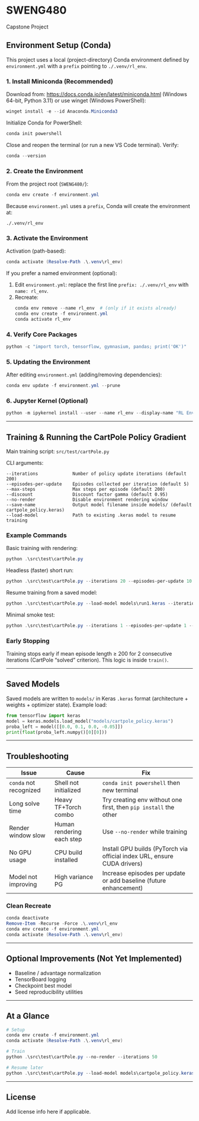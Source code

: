 # SWENG480
Capstone Project

## Environment Setup (Conda)

This project uses a local (project-directory) Conda environment defined by `environment.yml` with a `prefix` pointing to `./.venv/rl_env`.

### 1. Install Miniconda (Recommended)
Download from: https://docs.conda.io/en/latest/miniconda.html (Windows 64-bit, Python 3.11) or use winget (Windows PowerShell):

```powershell
winget install -e --id Anaconda.Miniconda3
```

Initialize Conda for PowerShell:

```powershell
conda init powershell
```
Close and reopen the terminal (or run a new VS Code terminal). Verify:

```powershell
conda --version
```

### 2. Create the Environment

From the project root (`SWENG480/`):

```powershell
conda env create -f environment.yml
```

Because `environment.yml` uses a `prefix`, Conda will create the environment at:
```
./.venv/rl_env
```

### 3. Activate the Environment

Activation (path-based):
```powershell
conda activate (Resolve-Path .\.venv\rl_env)
```

If you prefer a named environment (optional):
1. Edit `environment.yml`: replace the first line `prefix: ./.venv/rl_env` with `name: rl_env`.
2. Recreate:
	```powershell
	conda env remove --name rl_env  # (only if it exists already)
	conda env create -f environment.yml
	conda activate rl_env
	```

### 4. Verify Core Packages

```powershell
python -c "import torch, tensorflow, gymnasium, pandas; print('OK')"
```

### 5. Updating the Environment

After editing `environment.yml` (adding/removing dependencies):
```powershell
conda env update -f environment.yml --prune
```

### 6. Jupyter Kernel (Optional)

```powershell
python -m ipykernel install --user --name rl_env --display-name "RL Env"
```

---

## Training & Running the CartPole Policy Gradient

Main training script: `src/test/cartPole.py`

CLI arguments:
```
--iterations             Number of policy update iterations (default 200)
--episodes-per-update    Episodes collected per iteration (default 5)
--max-steps              Max steps per episode (default 200)
--discount               Discount factor gamma (default 0.95)
--no-render              Disable environment rendering window
--save-name              Output model filename inside models/ (default cartpole_policy.keras)
--load-model             Path to existing .keras model to resume training
```

### Example Commands

Basic training with rendering:
```powershell
python .\src\test\cartPole.py
```

Headless (faster) short run:
```powershell
python .\src\test\cartPole.py --iterations 20 --episodes-per-update 10 --no-render --save-name run1.keras
```

Resume training from a saved model:
```powershell
python .\src\test\cartPole.py --load-model models\run1.keras --iterations 50 --no-render --save-name run1_cont.keras
```

Minimal smoke test:
```powershell
python .\src\test\cartPole.py --iterations 1 --episodes-per-update 1 --no-render --save-name quick.keras
```

### Early Stopping
Training stops early if mean episode length ≥ 200 for 2 consecutive iterations (CartPole “solved” criterion). This logic is inside `train()`.

---

## Saved Models

Saved models are written to `models/` in Keras `.keras` format (architecture + weights + optimizer state). Example load:

```python
from tensorflow import keras
model = keras.models.load_model("models/cartpole_policy.keras")
proba_left = model([[0.0, 0.1, 0.0, -0.05]])
print(float(proba_left.numpy()[0][0]))
```

---

## Troubleshooting

| Issue | Cause | Fix |
|-------|-------|-----|
| `conda` not recognized | Shell not initialized | `conda init powershell` then new terminal |
| Long solve time | Heavy TF+Torch combo | Try creating env without one first, then `pip install` the other |
| Render window slow | Human rendering each step | Use `--no-render` while training |
| No GPU usage | CPU build installed | Install GPU builds (PyTorch via official index URL, ensure CUDA drivers) |
| Model not improving | High variance PG | Increase episodes per update or add baseline (future enhancement) |

### Clean Recreate
```powershell
conda deactivate
Remove-Item -Recurse -Force .\.venv\rl_env
conda env create -f environment.yml
conda activate (Resolve-Path .\.venv\rl_env)
```

---

## Optional Improvements (Not Yet Implemented)
* Baseline / advantage normalization
* TensorBoard logging
* Checkpoint best model
* Seed reproducibility utilities

---

## At a Glance

```powershell
# Setup
conda env create -f environment.yml
conda activate (Resolve-Path .\.venv\rl_env)

# Train
python .\src\test\cartPole.py --no-render --iterations 50

# Resume later
python .\src\test\cartPole.py --load-model models\cartpole_policy.keras --iterations 25 --no-render
```

---

## License
Add license info here if applicable.
